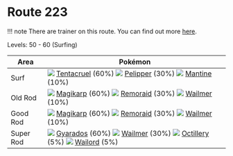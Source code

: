 # Route 223

!!! note
    There are trainer on this route. You can find out more [here](/trainer_changes/route_223/).

Levels: 50 - 60 (Surfing)

Area       | Pokémon
---        | ---
Surf       | ![][073]  [Tentacruel] (60%) ![][279]  [Pelipper] (30%) ![][226]  [Mantine] (10%)
Old Rod    | ![][129]  [Magikarp] (60%) ![][223]  [Remoraid] (30%) ![][320]  [Wailmer] (10%)
Good Rod   | ![][129]  [Magikarp] (60%) ![][223]  [Remoraid] (30%) ![][320]  [Wailmer] (10%)
Super Rod  | ![][130]  [Gyarados] (60%) ![][320]  [Wailmer] (30%) ![][224]  [Octillery] (5%)  ![][321]  [Wailord] (5%)


[Tentacruel]: /pokemon_changes/073/
[Magikarp]: /pokemon_changes/129/
[Gyarados]: /pokemon_changes/130/
[Remoraid]: /pokemon_changes/223/
[Octillery]: /pokemon_changes/224/
[Mantine]: /pokemon_changes/226/
[Pelipper]: /pokemon_changes/279/
[Wailmer]: /pokemon_changes/320/
[Wailord]: /pokemon_changes/321/
[073]: /img/pokemon/073.png
[129]: /img/pokemon/129.png
[130]: /img/pokemon/130.png
[223]: /img/pokemon/223.png
[224]: /img/pokemon/224.png
[226]: /img/pokemon/226.png
[279]: /img/pokemon/279.png
[320]: /img/pokemon/320.png
[321]: /img/pokemon/321.png
